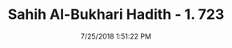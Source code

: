 ---
title        : "Sahih Al-Bukhari Hadith - 1. 723"
date         : 7/25/2018 1:51:22 PM
draft        : false
type         : "hadith"
layout       : "hadith"
BookCode     : "SHB"
VolumeNumber : "1"
HadithNumber : "723"
categories  :  ["Prayer Characteristics-Recitation of Surat-al-Fatiha is compulsory"]
tags  :  ["Ubada bin As Samit"]
---